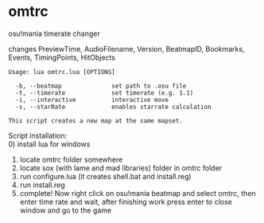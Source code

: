 # omtrc
osu!mania timerate changer  

changes PreviewTime, AudioFilename, Version, BeatmapID, Bookmarks, Events, TimingPoints, HitObjects

```
Usage: lua omtrc.lua [OPTIONS]

  -b, --beatmap              set path to .osu file  
  -t, --timerate             set timerate (e.g. 1.1)  
  -i, --interactive          interactive move
  -s, --starRate             enables starrate calculation

This script creates a new map at the same mapset.
```

Script installation:  
0) install lua for windows
1) locate omtrc folder somewhere  
2) locate sox (with lame and mad libraries) folder in omtrc folder  
3) run configure.lua (it creates shell.bat and install.reg)
4) run install.reg
5) complete! Now right click on osu!mania beatmap and select omtrc, then enter time rate and wait, after finishing work press enter to close window and go to the game